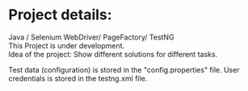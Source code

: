 # Project details: 
Java / Selenium WebDriver/ PageFactory/ TestNG  
This Project is under development.  
Idea of the project: Show different solutions for different tasks.
 
Test data (configuration) is stored in the "config.properties" file.
User credentials is stored in the testng.xml file.
